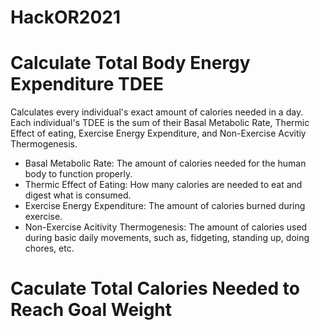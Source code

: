# HackOR2021
# Calculate Total Body Energy Expenditure TDEE
Calculates every individual's exact amount of calories needed in a day. Each individual's TDEE is the sum of their Basal Metabolic Rate, Thermic Effect of eating, Exercise Energy Expenditure, and Non-Exercise Acvitiy Thermogenesis.
* Basal Metabolic Rate: The amount of calories needed for the human body to function properly.
* Thermic Effect of Eating: How many calories are needed to eat and digest what is consumed.
* Exercise Energy Expenditure: The amount of calories burned during exercise.
* Non-Exercise Acitivity Thermogenesis: The amount of calories used during basic daily movements, such as, fidgeting, standing up, doing chores, etc. 

# Caculate Total Calories Needed to Reach Goal Weight
